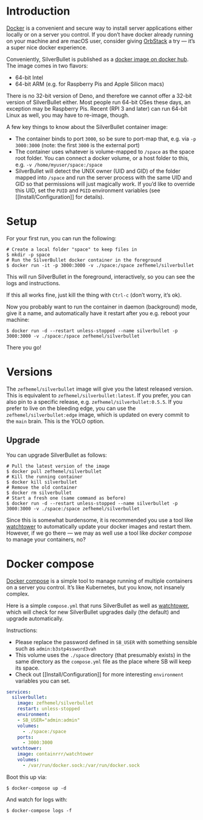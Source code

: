 # Introduction
[Docker](https://www.docker.com/) is a convenient and secure way to install server applications either locally or on a server you control. If you don’t have docker already running on your machine and are macOS user, consider giving [OrbStack](https://orbstack.dev/) a try — it’s a super nice docker experience.

Conveniently, SilverBullet is published as a [docker image on docker hub](https://hub.docker.com/r/zefhemel/silverbullet). The image comes in two flavors:

* 64-bit Intel
* 64-bit ARM (e.g. for Raspberry Pis and Apple Silicon macs)

There is no 32-bit version of Deno, and therefore we cannot offer a 32-bit version of SilverBullet either. Most people run 64-bit OSes these days, an exception may be Raspberry Pis. Recent (RPI 3 and later) can run 64-bit Linux as well, you may have to re-image, though.

A few key things to know about the SilverBullet container image:
* The container binds to port `3000`, so be sure to port-map that, e.g. via `-p 3000:3000` (note: the first `3000` is the external port)
* The container uses whatever is volume-mapped to `/space` as the space root folder. You can connect a docker volume, or a host folder to this, e.g. `-v /home/myuser/space:/space`
* SilverBullet will detect the UNIX owner (UID and GID) of the folder mapped into `/space` and run the server process with the same UID and GID so that permissions will just magically work. If you’d like to override this UID, set the `PUID` and `PGID` environment variables (see [[Install/Configuration]] for details).

# Setup
For your first run, you can run the following:

```shell
# Create a local folder "space" to keep files in
$ mkdir -p space
# Run the SilverBullet docker container in the foreground
$ docker run -it -p 3000:3000 -v ./space:/space zefhemel/silverbullet
```

This will run SilverBullet in the foreground, interactively, so you can see the logs and instructions. 

If this all works fine, just kill the thing with `Ctrl-c` (don’t worry, it’s ok).

Now you probably want to run the container in daemon (background) mode, give it a name, and automatically have it restart after you e.g. reboot your machine:

```shell
$ docker run -d --restart unless-stopped --name silverbullet -p 3000:3000 -v ./space:/space zefhemel/silverbullet
```

There you go!

# Versions
The `zefhemel/silverbullet` image will give you the latest released version. This is equivalent to `zefhemel/silverbullet:latest`. If you prefer, you can also pin to a specific release, e.g. `zefhemel/silverbullet:0.5.5`. If you prefer to live on the bleeding edge, you can use the `zefhemel/silverbullet:edge` image, which is updated on every commit to the `main` brain. This is the YOLO option.

## Upgrade
You can upgrade SilverBullet as follows:

```shell
# Pull the latest version of the image
$ docker pull zefhemel/silverbullet
# Kill the running container
$ docker kill silverbullet
# Remove the old container
$ docker rm silverbullet
# Start a fresh one (same command as before)
$ docker run -d --restart unless-stopped --name silverbullet -p 3000:3000 -v ./space:/space zefhemel/silverbullet
```

Since this is somewhat burdensome, it is recommended you use a tool like [watchtower](https://github.com/containrrr/watchtower) to automatically update your docker images and restart them. However, if we go there — we may as well use a tool like _docker compose_ to manage your containers, no?

# Docker compose
[Docker compose](https://docs.docker.com/compose/) is a simple tool to manage running of multiple containers on a server you control. It’s like Kubernetes, but you know, not insanely complex.

Here is a simple `compose.yml` that runs SilverBullet as well as [watchtower](https://github.com/containrrr/watchtower), which will check for new SilverBullet upgrades daily (the default) and upgrade automatically.

Instructions:
* Please replace the password defined in `SB_USER` with something sensible such as `admin:b3stp4ssword3vah`
* This volume uses the `./space` directory (that presumably exists) in the same directory as the `compose.yml` file as the place where SB will keep its space.
* Check out [[Install/Configuration]] for more interesting `environment` variables you can set.

```yaml
services:
  silverbullet:
    image: zefhemel/silverbullet
    restart: unless-stopped
    environment:
    - SB_USER="admin:admin"
    volumes:
      - ./space:/space
    ports:
      - 3000:3000
  watchtower:
    image: containrrr/watchtower
    volumes:
      - /var/run/docker.sock:/var/run/docker.sock
```

Boot this up via:

```shell
$ docker-compose up -d
```

And watch for logs with:

```shell
$ docker-compose logs -f
```
